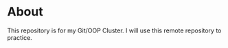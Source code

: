 
# About

This repository is for my Git/OOP Cluster. I will use this remote repository to practice.
